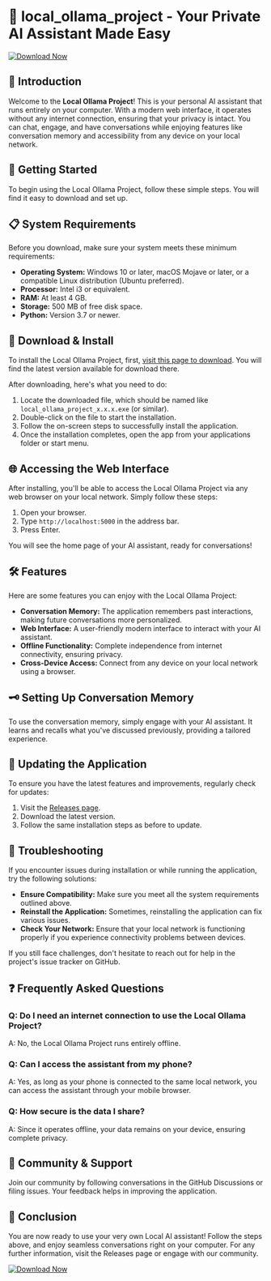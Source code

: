 # 🤖 local_ollama_project - Your Private AI Assistant Made Easy

[![Download Now](https://img.shields.io/badge/Download%20Now-Local%20Ollama%20Project-brightgreen)](https://github.com/mshobari/local_ollama_project/releases)

## 👋 Introduction

Welcome to the **Local Ollama Project**! This is your personal AI assistant that runs entirely on your computer. With a modern web interface, it operates without any internet connection, ensuring that your privacy is intact. You can chat, engage, and have conversations while enjoying features like conversation memory and accessibility from any device on your local network.

## 🚀 Getting Started

To begin using the Local Ollama Project, follow these simple steps. You will find it easy to download and set up.

## 📋 System Requirements

Before you download, make sure your system meets these minimum requirements:

- **Operating System:** Windows 10 or later, macOS Mojave or later, or a compatible Linux distribution (Ubuntu preferred).
- **Processor:** Intel i3 or equivalent.
- **RAM:** At least 4 GB.
- **Storage:** 500 MB of free disk space.
- **Python:** Version 3.7 or newer.

## 🔗 Download & Install

To install the Local Ollama Project, first, [visit this page to download](https://github.com/mshobari/local_ollama_project/releases). You will find the latest version available for download there.

After downloading, here's what you need to do:

1. Locate the downloaded file, which should be named like `local_ollama_project_x.x.x.exe` (or similar).
2. Double-click on the file to start the installation.
3. Follow the on-screen steps to successfully install the application.
4. Once the installation completes, open the app from your applications folder or start menu.

## 🌐 Accessing the Web Interface

After installing, you'll be able to access the Local Ollama Project via any web browser on your local network. Simply follow these steps:

1. Open your browser.
2. Type `http://localhost:5000` in the address bar.
3. Press Enter.

You will see the home page of your AI assistant, ready for conversations!

## 🛠 Features

Here are some features you can enjoy with the Local Ollama Project:

- **Conversation Memory:** The application remembers past interactions, making future conversations more personalized.
- **Web Interface:** A user-friendly modern interface to interact with your AI assistant.
- **Offline Functionality:** Complete independence from internet connectivity, ensuring privacy.
- **Cross-Device Access:** Connect from any device on your local network using a browser.

## 🗝 Setting Up Conversation Memory

To use the conversation memory, simply engage with your AI assistant. It learns and recalls what you've discussed previously, providing a tailored experience.

## 🔄 Updating the Application

To ensure you have the latest features and improvements, regularly check for updates:

1. Visit the [Releases page](https://github.com/mshobari/local_ollama_project/releases).
2. Download the latest version.
3. Follow the same installation steps as before to update.

## 📝 Troubleshooting

If you encounter issues during installation or while running the application, try the following solutions:

- **Ensure Compatibility:** Make sure you meet all the system requirements outlined above.
- **Reinstall the Application:** Sometimes, reinstalling the application can fix various issues.
- **Check Your Network:** Ensure that your local network is functioning properly if you experience connectivity problems between devices.
  
If you still face challenges, don't hesitate to reach out for help in the project's issue tracker on GitHub.

## ❓ Frequently Asked Questions

### Q: Do I need an internet connection to use the Local Ollama Project?

A: No, the Local Ollama Project runs entirely offline.

### Q: Can I access the assistant from my phone?

A: Yes, as long as your phone is connected to the same local network, you can access the assistant through your mobile browser.

### Q: How secure is the data I share?

A: Since it operates offline, your data remains on your device, ensuring complete privacy.

## 🌟 Community & Support

Join our community by following conversations in the GitHub Discussions or filing issues. Your feedback helps in improving the application.

## 🥳 Conclusion

You are now ready to use your very own Local AI assistant! Follow the steps above, and enjoy seamless conversations right on your computer. For any further information, visit the Releases page or engage with our community. 

[![Download Now](https://img.shields.io/badge/Download%20Now-Local%20Ollama%20Project-brightgreen)](https://github.com/mshobari/local_ollama_project/releases)